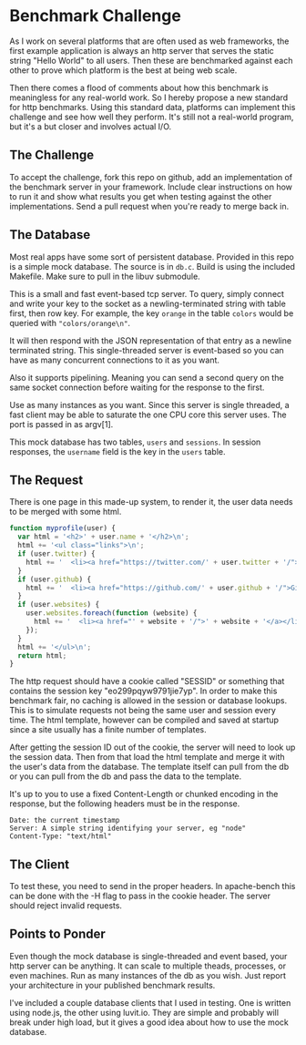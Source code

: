 # Benchmark Challenge

As I work on several platforms that are often used as web frameworks, the first example application is always an http server that serves the static string "Hello World" to all users.  Then these are benchmarked against each other to prove which platform is the best at being web scale.

Then there comes a flood of comments about how this benchmark is meaningless for any real-world work. So I hereby propose a new standard for http benchmarks.  Using this standard data, platforms can implement this challenge and see how well they perform.  It's still not a real-world program, but it's a but closer and involves actual I/O.

## The Challenge

To accept the challenge, fork this repo on github, add an implementation of the benchmark server in your framework.  Include clear instructions on how to run it and show what results you get when testing against the other implementations.  Send a pull request when you're ready to merge back in.

## The Database

Most real apps have some sort of persistent database.  Provided in this repo is a simple mock database. The source is in `db.c`.  Build is using the included Makefile.  Make sure to pull in the libuv submodule.

This is a small and fast event-based tcp server.  To query, simply connect and write your key to the socket as a newling-terminated string with table first, then row key.  For example, the key `orange` in the table `colors` would be queried with `"colors/orange\n"`.

It will then respond with the JSON representation of that entry as a newline terminated string.  This single-threaded server is event-based so you can have as many concurrent connections to it as you want.

Also it supports pipelining.  Meaning you can send a second query on the same socket connection before waiting for the response to the first.

Use as many instances as you want.  Since this server is single threaded, a fast client may be able to saturate the one CPU core this server uses.  The port is passed in as argv[1].

This mock database has two tables, `users` and `sessions`.  In session responses, the `username` field is the key in the `users` table.

## The Request

There is one page in this made-up system, to render it, the user data needs to be merged with some html.

```js
function myprofile(user) {
  var html = '<h2>' + user.name + '</h2>\n';
  html += '<ul class="links">\n';
  if (user.twitter) {
    html += '  <li><a href="https://twitter.com/' + user.twitter + '/">Twitter</a></li>\n';
  }
  if (user.github) {
    html += '  <li><a href="https://github.com/' + user.github + '/">Github</a></li>\n';
  }
  if (user.websites) {
    user.websites.foreach(function (website) {
      html += '  <li><a href="' + website + '/">' + website + '</a></li>\n';
    });
  }
  html += '</ul>\n';
  return html;
}
```

The http request should have a cookie called "SESSID" or something that contains the session key "eo299pqyw9791jie7yp".  In order to make this benchmark fair, no caching is allowed in the session or database lookups.  This is to simulate requests not being the same user and session every time.  The html template, however can be compiled and saved at startup since a site usually has a finite number of templates.

After getting the session ID out of the cookie, the server will need to look up the session data.  Then from that load the html template and merge it with the user's data from the database.  The template itself can pull from the db or you can pull from the db and pass the data to the template.

It's up to you to use a fixed Content-Length or chunked encoding in the response, but the following headers must be in the response.

```
Date: the current timestamp
Server: A simple string identifying your server, eg "node"
Content-Type: "text/html"
```


## The Client

To test these, you need to send in the proper headers.  In apache-bench this can be done with the -H flag to pass in the cookie header.  The server should reject invalid requests.

## Points to Ponder

Even though the mock database is single-threaded and event based, your http server can be anything.  It can scale to multiple theads, processes, or even machines.  Run as many instances of the db as you wish.  Just report your architecture in your published benchmark results.

I've included a couple database clients that I used in testing.  One is written using node.js, the other using luvit.io.  They are simple and probably will break under high load, but it gives a good idea about how to use the mock database.